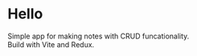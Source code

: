 <h1>Hello</h1>
<p>
Simple app for making notes with CRUD funcationality. 
<br>
Build with Vite and Redux.
</p>
